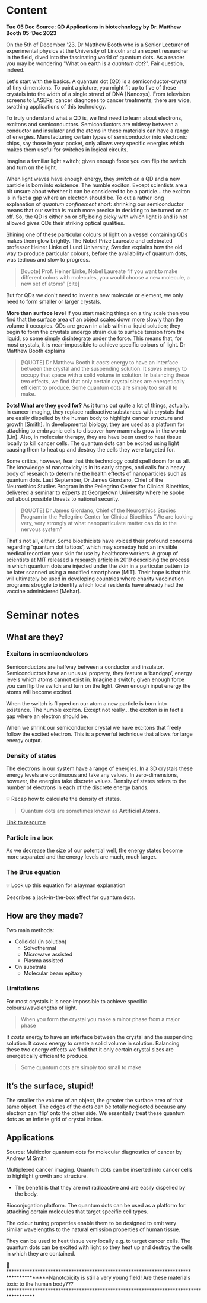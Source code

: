 # Content
**Tue 05 Dec**
**Source: QD Applications in biotechnology by Dr. Matthew Booth 05 ‘Dec 2023**

On the 5th of December '23, Dr Matthew Booth who is a Senior Lecturer of experimental physics at the University of Lincoln and an expert researcher in the field, dived into the fascinating world of quantum dots. As a reader you may be wondering "What on earth is a *quantum dot*?".  Fair question, indeed.

Let's start with the basics. A quantum dot (QD) is a semiconductor-crystal of tiny dimensions. To paint a picture, you might fit up to five of these crystals into the width of a single strand of DNA [Nanosys]. From television screens to LASERs; cancer diagnoses to cancer treatments; there are wide, swathing applications of this technology.

To truly understand what a QD is, we first need to learn about electrons, excitons and semiconductors. Semiconductors are midway between a conductor and insulator and the atoms in these materials can have a range of energies. Manufacturing certain types of semiconductor into electronic chips, say those in your pocket, only allows very specific energies which makes them useful for switches in logical circuits.

Imagine a familiar light switch; given enough force you can flip the switch and turn on the light.

When light waves have enough energy, they *switch on* a QD and a new particle is born into existence. The humble exciton. Except scientists are a bit unsure about whether it can be considered to be a particle… the exciton is in fact a gap where an electron should be. To cut a rather long explanation of *quantum confinement* short: shrinking our semiconductor means that our switch is much more precise in deciding to be turned on or off. So, the QD is either on or off; being picky with which light is and is not allowed gives QDs their striking optical qualities.

Shining one of these particular colours of light on a vessel containing QDs makes them glow brightly. The Nobel Prize Laureate and celebrated professor Heiner Linke of Lund University, Sweden explains how the old way to produce particular colours, before the availability of quantum dots, was tedious and slow to progress.

> [!quote] Prof. Heiner Linke, Nobel Laureate
> “If you want to make different colors with molecules, you would choose a new molecule, a new set of atoms” [cite]

But for QDs we don't need to invent a new molecule or element, we only need to form smaller or larger crystals.

**More than surface level**
If you start making things on a tiny scale then you find that the surface area of an object scales down more slowly than the volume it occupies. QDs are grown in a lab within a liquid solution; they begin to form the crystals undergo strain due to surface tension from the liquid, so some simply disintegrate under the force. This means that, for most crystals, it is near-impossible to achieve specific colours of light. Dr Matthew Booth explains

> [!QUOTE] Dr Matthew Booth
> It _costs_ energy to have an interface between the crystal and the suspending solution. It _saves_ energy to occupy that space with a solid volume in solution. In balancing these two effects, we find that only certain crystal sizes are energetically efficient to produce. Some quantum dots are simply too small to make.

**Dots! What are they good for?**
As it turns out quite a lot of things, actually. In cancer imaging, they replace radioactive substances with crystals that are easily dispelled by the human body to highlight cancer structure and growth [Smith]. In developmental biology, they are used as a platform for attaching to embryonic cells to discover how mammals grow in the womb [Lin]. Also, in molecular therapy, they are have been used to heat tissue locally to kill cancer cells. The quantum dots can be excited using light causing them to heat up and destroy the cells they were targeted for.

Some critics, however, fear that this technology could spell doom for us all. The knowledge of nanotoxicity is in its early stages, and calls for a heavy body of research to determine the health effects of nanoparticles such as quantum dots. Last September, Dr James Giordano, Chief of the Neuroethics Studies Program in the Pellegrino Center for Clinical Bioethics, delivered a seminar to experts at Georgetown University where he spoke out about possible threats to national security.

> [!QUOTE] Dr James Giordano, Chief of the Neuroethics Studies Program in the Pellegrino Center for Clinical Bioethics
> "We are looking very, very strongly at what nanoparticulate matter can do to the nervous system"

That's not all, either. Some bioethicists have voiced their profound concerns regarding 'quantum dot tattoos', which may someday hold an invisible medical record on your skin for use by healthcare workers. A group of scientists at MIT released a [research article](https://www.science.org/doi/full/10.1126/scitranslmed.aay7162) in 2019 describing the process in which quantum dots are injected under the skin in a particular pattern to be later scanned using a modified smartphone [MIT]. Their hope is that this will ultimately be used in developing countries where charity vaccination programs struggle to identify which local residents have already had the vaccine administered [Mehar].

# Seminar notes
## What are they?

### Excitons in semiconductors

Semiconductors are halfway between a conductor and insulator. Semiconductors have an unusual property, they feature a ‘bandgap’, energy levels which atoms cannot exist in. Imagine a switch; given enough force you can flip the switch and turn on the light. Given enough input energy the atoms will become excited.

When the switch is flipped on our atom a new particle is born into existence. The humble exciton. Except not really… the exciton is in fact a gap where an electron should be.

When we shrink our semiconductor crystal we have excitons that freely follow the excited electron. This is a powerful technique that allows for large energy output.

### Density of states

The electrons in our system have a range of energies. In a 3D crystals these energy levels are continuous and take any values. In zero-dimensions, however, the energies take discrete values. Density of states refers to the number of electrons in each of the discrete energy bands.

<aside> 💡 Recap how to calculate the density of states.

</aside>

> Quantum dots are sometimes known as ****************Artificial Atoms****************.

[Link to resource](http://britneyspears.ac/physics/dos/dos.htm)

### Particle in a box

As we decrease the size of our potential well, the energy states become more separated and the energy levels are much, much larger.

### The Brus equation

<aside> 💡 Look up this equation for a layman explanation

</aside>

Describes a jack-in-the-box effect for quantum dots.

## How are they made?

Two main methods:

- Colloidal (in solution)
    - Solvothermal
    - Microwave assisted
    - Plasma assisted
- On substrate
    - Molecular beam epitaxy

### Limitations

For most crystals it is near-impossible to achieve specific colours/wavelengths of light.

> When you form the crystal you make a minor phase from a major phase

It _costs_ energy to have an interface between the crystal and the suspending solution. It _saves_ energy to create a solid volume in solution. Balancing these two energy effects we find that it only certain crystal sizes are energetically efficient to produce.

> Some quantum dots are simply too small to make

## It’s the surface, stupid!

The smaller the volume of an object, the greater the surface area of that same object. The edges of the dots can be totally neglected because any electron can ‘flip’ onto the other side. We essentially treat these quantum dots as an infinite grid of crystal lattice.

## Applications

Source: Multicolor quantum dots for molecular diagnostics of cancer by Andrew M Smith

Multiplexed cancer imaging. Quantum dots can be inserted into cancer cells to highlight growth and structure.

- The benefit is that they are not radioactive and are easily dispelled by the body.

Bioconjugation platform. The quantum dots can be used as a platform for attaching certain molecules that target specific cell types.

The colour tuning properties enable them to be designed to emit very similar wavelengths to the natural emission properties of human tissue.

They can be used to heat tissue very locally e.g. to target cancer cells. The quantum dots can be excited with light so they heat up and destroy the cells in which they are contained.

<aside> 🚧 **************************************************************************************Nanotoxicity is still a very young field! Are these materials toxic to the human body???**************************************************************************************

</aside>